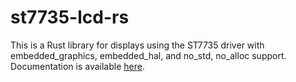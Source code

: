# st7735-lcd-rs

This is a Rust library for displays using the ST7735 driver with embedded_graphics, embedded_hal, and no_std, no_alloc support. Documentation is available [here](https://docs.rs/st7735-lcd).
